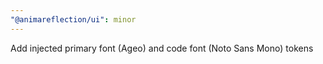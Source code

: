 ```yaml
---
"@animareflection/ui": minor
---
```


Add injected primary font (Ageo) and code font (Noto Sans Mono) tokens
